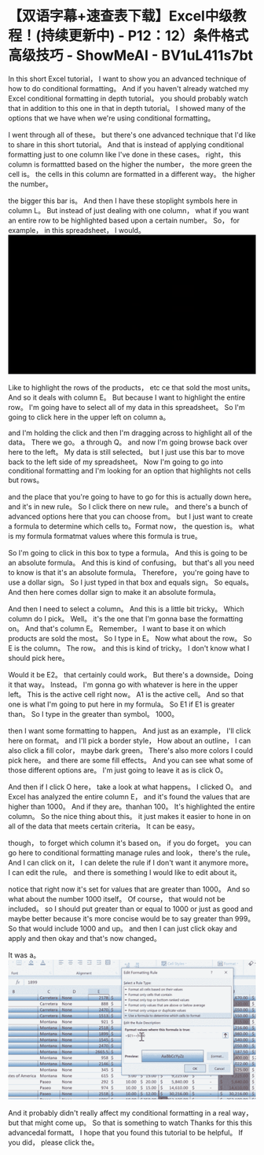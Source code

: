# 【双语字幕+速查表下载】Excel中级教程！(持续更新中) - P12：12）条件格式高级技巧 - ShowMeAI - BV1uL411s7bt

In this short Excel tutorial， I want to show you an advanced technique of how to do conditional formatting。 And if you haven't already watched my Excel conditional formatting in depth tutorial。 you should probably watch that in addition to this one in that in depth tutorial。 I showed many of the options that we have when we're using conditional formatting。

 I went through all of these。 but there's one advanced technique that I'd like to share in this short tutorial。 And that is instead of applying conditional formatting just to one column like I've done in these cases。 right， this column is formattted based on the higher the number， the more green the cell is。 the cells in this column are formatted in a different way。 the higher the number。

 the bigger this bar is。 And then I have these stoplight symbols here in column L。 But instead of just dealing with one column， what if you want an entire row to be highlighted based upon a certain number。 So， for example， in this spreadsheet， I would。![](img/95bf71e8e35f8024fe96f9b9303399cb_1.png)

Like to highlight the rows of the products， etc ce that sold the most units。 And so it deals with column E。 But because I want to highlight the entire row。 I'm going have to select all of my data in this spreadsheet。 So I'm going to click here in the upper left on column a。

 and I'm holding the click and then I'm dragging across to highlight all of the data。 There we go。 a through Q。 and now I'm going browse back over here to the left。 My data is still selected。 but I just use this bar to move back to the left side of my spreadsheet。 Now I'm going to go into conditional formatting and I'm looking for an option that highlights not cells but rows。

 and the place that you're going to have to go for this is actually down here。 and it's in new rule。 So I click there on new rule。 and there's a bunch of advanced options here that you can choose from。 but I just want to create a formula to determine which cells to。Format now， the question is。 what is my formula formatmat values where this formula is true。

 So I'm going to click in this box to type a formula。 And this is going to be an absolute formula。 And this is kind of confusing。 but that's all you need to know is that it's an absolute formula。 Therefore， you're going have to use a dollar sign。 So I just typed in that box and equals sign。 So equals。 And then here comes dollar sign to make it an absolute formula。

 And then I need to select a column。 And this is a little bit tricky。 Which column do I pick。 Well。 it's the one that I'm gonna base the formatting on。 And that's column E。 Remember。 I want to base it on which products are sold the most。 So I type in E。 Now what about the row。 So E is the column。 The row。 and this is kind of tricky。 I don't know what I should pick here。

 Would it be E2。 that certainly could work。 But there's a downside。Doing it that way。 Instead。 I'm gonna go with whatever is here in the upper left。 This is the active cell right now。 A1 is the active cell。 And so that one is what I'm going to put here in my formula。 So E1 if E1 is greater than。 So I type in the greater than symbol。 1000。

 then I want some formatting to happen。 And just as an example， I'll click here on format。 and I'll pick a border style， How about an outline， I can also click a fill color， maybe dark green。 There's also more colors I could pick here。 and there are some fill effects。 And you can see what some of those different options are。 I'm just going to leave it as is click O。

 And then if I click O here， take a look at what happens。 I clicked O。 and Excel has analyzed the entire column E， and it's found the values that are higher than 1000。 And if they are。thanhan 100。 It's highlighted the entire column。 So the nice thing about this。 it just makes it easier to hone in on all of the data that meets certain criteria。 It can be easy。

 though， to forget which column it's based on。 if you do forget。 you can go here to conditional formatting manage rules and look， there's the rule。 And I can click on it， I can delete the rule if I don't want it anymore more。 I can edit the rule。 and there is something I would like to edit about it。

 notice that right now it's set for values that are greater than 1000。 And so what about the number 1000 itself。 Of course， that would not be included。 so I should put greater than or equal to 1000 or just as good and maybe better because it's more concise would be to say greater than 999。 So that would include 1000 and up。 and then I can just click okay and apply and then okay and that's now changed。

 It was a。![](img/95bf71e8e35f8024fe96f9b9303399cb_3.png)

And it probably didn't really affect my conditional formatting in a real way， but that might come up。 So that is something to watch Thanks for this this advancedal formatt。 I hope that you found this tutorial to be helpful。 If you did， please click the。